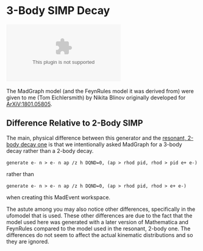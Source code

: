 # 3-Body SIMP Decay

![Feynman Diagram](SubProcesses/P1_emn_emnap_ap_rhodpid_rhod_pidepem/matrix1.ps)

The MadGraph model (and the FeynRules model it was derived from) were given to me (Tom Eichlersmith)
by Nikita Blinov originally developed for [ArXiV:1801.05805](https://arxiv.org/abs/1801.05805).

## Difference Relative to 2-Body SIMP
The main, physical difference between this generator and the
[resonant, 2-body decay one](../simp) is that we intentionally asked MadGraph
for a 3-body decay rather than a 2-body decay.
```
generate e- n > e- n ap /z h DQND=0, (ap > rhod pid, rhod > pid e+ e-)
```
rather than
```
generate e- n > e- n ap /z h DQND=0, (ap > rhod pid, rhod > e+ e-)
```
when creating this MadEvent workspace.

The astute among you may also notice other differences, specifically in the
ufomodel that is used. These other differences are due to the fact that the
model used here was generated with a later version of Mathematica and FeynRules
compared to the model used in the resonant, 2-body one. The differences do
not seem to affect the actual kinematic distributions and so they are ignored.
